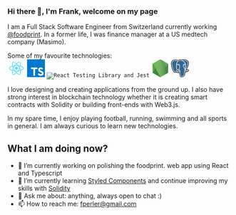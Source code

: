 ### Hi there 👋, I'm Frank, welcome on my page

I am a Full Stack Software Engineer from Switzerland currently working [@foodprint](https://github.com/frankperler/foodprint). In a former life, I was finance manager at a US medtech company (Masimo).

Some of my favourite technologies: <br>
<code><img height="40" alt="React" src="https://raw.githubusercontent.com/github/explore/80688e429a7d4ef2fca1e82350fe8e3517d3494d/topics/react/react.png"></code>
<code><img height="40" alt="Typescript" src="https://raw.githubusercontent.com/github/explore/80688e429a7d4ef2fca1e82350fe8e3517d3494d/topics/typescript/typescript.png"></code>
<code><img height="40" alt="React Testing Library and Jest" src="https://avatars0.githubusercontent.com/u/49996085?s=200&v=4"></code>
<code><img height="40" alt="nodeJs" src="https://raw.githubusercontent.com/github/explore/80688e429a7d4ef2fca1e82350fe8e3517d3494d/topics/nodejs/nodejs.png"></code>
<code><img height="40" alt="postgresql" src="https://raw.githubusercontent.com/github/explore/80688e429a7d4ef2fca1e82350fe8e3517d3494d/topics/postgresql/postgresql.png"></code>


I love designing and creating applications from the ground up. I also have strong interest in blockchain technology whether it is creating smart contracts with Solidity or building front-ends with Web3.js.

In my spare time, I enjoy playing football, running, swimming and all sports in general. I am always curious to learn new technologies.

## What I am doing now?

- 🔭 I’m currently working on polishing the foodprint. web app using React and Typescript
- 🌱 I’m currently learning [Styled Components](https://styled-components.com/) and continue improving my skills with [Solidity](https://docs.soliditylang.org/en/v0.5.3/index.html#)
- 💬 Ask me about: anything, always open to chat :)
- 📫 How to reach me: fperler@gmail.com
